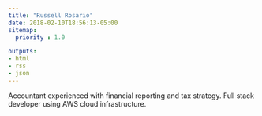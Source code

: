 ```yaml
---
title: "Russell Rosario"
date: 2018-02-10T18:56:13-05:00
sitemap:
  priority : 1.0

outputs:
- html
- rss
- json
---
```

<p>Accountant experienced with financial reporting and tax strategy. Full stack developer using AWS cloud infrastructure.</p>
